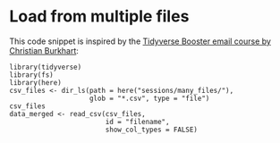 # Load from multiple files

This code snippet is inspired by the [Tidyverse Booster email course by Christian Burkhart](https://christianb.gumroad.com/l/tidyverse-booster):

```
library(tidyverse)
library(fs)
library(here)
csv_files <- dir_ls(path = here("sessions/many_files/"),
                    glob = "*.csv", type = "file")
csv_files
data_merged <- read_csv(csv_files,
                        id = "filename", 
                        show_col_types = FALSE)
```
